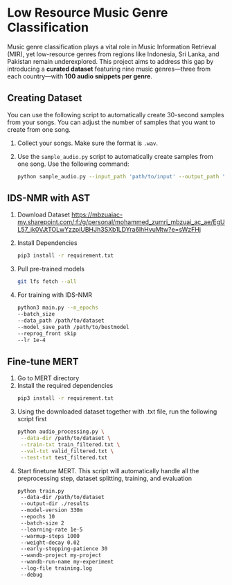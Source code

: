 # Low Resource Music Genre Classification
Music genre classification plays a vital role in Music Information Retrieval (MIR), yet low-resource genres from regions like Indonesia, Sri Lanka, and Pakistan remain underexplored. This project aims to address this gap by introducing a **curated dataset** featuring nine music genres—three from each country—with **100 audio snippets per genre**. 
## Creating Dataset

You can use the following script to automatically create 30-second samples from your songs. You can adjust the number of samples that you want to create from one song.

1. Collect your songs. Make sure the format is `.wav`.
2. Use the `sample_audio.py` script to automatically create samples from one song. Use the following command:

   ```bash
   python sample_audio.py --input_path 'path/to/input' --output_path 'path/to/output' --num_samples 5 --sample_rate 16000


## IDS-NMR with AST
1. Download Dataset https://mbzuaiac-my.sharepoint.com/:f:/g/personal/mohammed_zumri_mbzuai_ac_ae/EgUL57_jk0VJtTOLwYzzpiUBHJh3SXb1LDYra6lhHvuMtw?e=sWzFHj

2. Install Dependencies
   ```bash
   pip3 install -r requirement.txt

3. Pull pre-trained models
   ```bash
   git lfs fetch --all

4. For training with IDS-NMR
   ```bash
   python3 main.py --n_epochs 
   --batch_size
   --data_path /path/to/dataset 
   --model_save_path /path/to/bestmodel
   --reprog_front skip 
   --lr 1e-4

## Fine-tune MERT
1. Go to MERT directory
2. Install the required dependencies
   ```bash
   pip3 install -r requirement.txt
3. Using the downloaded dataset together with .txt file, run the following script first
   ```bash
   python audio_processing.py \
    --data-dir /path/to/dataset \
    --train-txt train_filtered.txt \
    --val-txt valid_filtered.txt \
    --test-txt test_filtered.txt
5. Start finetune MERT. This script will automatically handle all the preprocessing step, dataset splitting, training, and evaluation
   ```bash
   python train.py 
    --data-dir /path/to/dataset 
    --output-dir ./results 
    --model-version 330m 
    --epochs 10 
    --batch-size 2 
    --learning-rate 1e-5 
    --warmup-steps 1000 
    --weight-decay 0.02 
    --early-stopping-patience 30 
    --wandb-project my-project 
    --wandb-run-name my-experiment 
    --log-file training.log 
    --debug
   
